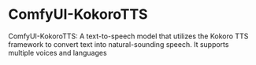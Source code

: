 # ComfyUI-KokoroTTS
ComfyUI-KokoroTTS: A text-to-speech model that utilizes the Kokoro TTS framework to convert text into natural-sounding speech.  It supports multiple voices and languages
